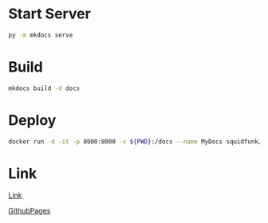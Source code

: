 # Start Server

```bash
py -m mkdocs serve
```

# Build

```sh
mkdocs build -d docs
```

# Deploy

```sh
docker run -d -it -p 8000:8000 -v ${PWD}:/docs --name MyDocs squidfunk/mkdocs-material
```

# Link
[Link](http://127.0.0.1:8000)

[GithubPages](https://fdmsantos.github.io/MyDocs/docs/)